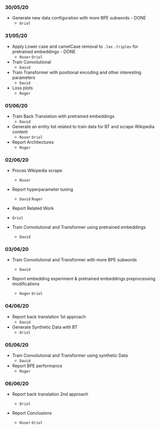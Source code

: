 ### 30/05/20

+ Generate new data configuration with more BPE subwords - DONE
  + `Oriol`

### 31/05/20

+ Apply Lower case and camelCase removal to `.lex` `.triples`  for pretrained embeddings - DONE
  + `Roser` `Oriol` 
+ Train Convolutional 
  + `David`
+ Train Transformer with positional encoding and other interesting parameters
  + `David`
+ Loss plots 
  + `Roger`

### 01/06/20

+ Train Back Translation with pretrained embeddings
  + `David`
+ Generate an entity list related to train data for BT and scrape Wikipedia content
  + `Roser` `Oriol`
+ Report Architectures
  + `Roger`

### 02/06/20

+ Proces Wikipedia scrape
  + `Roser` 

+ Report hyperparameter tuning
  + `David` `Roger`
+  Report Related Work
  + `Oriol`
+ Train Convolutional and Transformer using pretrained embeddings
  + `David`

### 03/06/20

+ Train Convolutional and Transformer with more BPE subwords
  + `David`

+ Report embedding experiment & pretrained embeddings preprocessing modifications
  + `Roger` `Oriol`

### 04/06/20

+ Report back translation 1st approach
  + `David`
+ Generate Synthetic Data with BT
  + `Oriol`

### 05/06/20

+ Train Convolutional and Transformer using synthetic Data
  + `David`
+ Report BPE performance
  + `Roger`

### 06/06/20

+ Report back translation 2nd approach
  + `Oriol`

+ Report Conclusions 
  + `Roser` `Oriol`